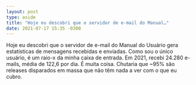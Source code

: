 ```yaml
---
layout: post
type: aside
title: "Hoje eu descobri que o servidor de e-mail do Manual…"
date: 2021-07-17 15:35 -0300
---
```

Hoje eu descobri que o servidor de e-mail do Manual do Usuário gera  estatísticas de mensagens recebidas e enviadas. Como sou o único usuário, é um raio-x da minha caixa de entrada. Em 2021, recebi 24.280 e-mails, média de 122,6 por dia. É muita coisa. Chutaria que ~95% são releases disparados em massa que não têm nada a ver com o que eu cubro.